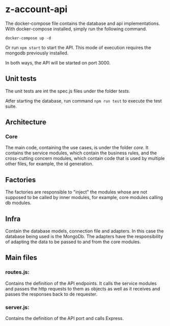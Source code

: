 # z-account-api

The docker-compose file contains the database and api implementations.
With docker-compose installed, simply run the following command.

``docker-compose up -d``

Or run ``npm start`` to start the API. This mode of execution requires the mongodb previously installed.

In both ways, the API will be started on port 3000.

## Unit tests

The unit tests are int the spec.js files under the folder *tests*.

Atfer starting the database, run command ``npm run test`` to execute the test suite.

## Architecture

### Core
The main code, containing the use cases, is under the folder *core*.
It contains the service modules, which contain the business rules, and the cross-cutting concern modules, which contain code that is used by multiple other files, for example, the id generation.

## Factories
The factories are responsible to "inject" the modules whose are not supposed to be called by inner modules, for example, core modules calling db modules.

## Infra
Contain the database models, connection file and adapters. In this case the database being used is the MongoDb.
The adapters have the responsibility of adapting the data to be passed to and from the core modules.

## Main files
### routes.js:
Contains the definition of the API endpoints. It calls the service modules and passes the http requests to them as objects as well as it receives and passes the responses back to de requester.

### server.js:
Contains the definition of the API port and calls Express.